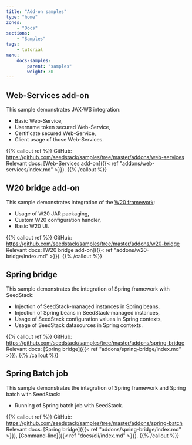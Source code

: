 ```yaml
---
title: "Add-on samples"
type: "home"
zones:
    - "Docs"
sections:
    - "Samples"    
tags:
    - tutorial
menu:
    docs-samples:
        parent: "samples"
        weight: 30
---
```


## Web-Services add-on

This sample demonstrates JAX-WS integration:

* Basic Web-Service,
* Username token secured Web-Service,
* Certificate secured Web-Service,
* Client usage of those Web-Services.
 
{{% callout ref %}}
GitHub: https://github.com/seedstack/samples/tree/master/addons/web-services
<br>Relevant docs: [Web-Services add-on]({{< ref "addons/web-services/index.md" >}}).
{{% /callout %}}

## W20 bridge add-on

This sample demonstrates integration of the [W20 framework](//w20-framework.github.io):
 
* Usage of W20 JAR packaging,
* Custom W20 configuration handler,
* Basic W20 UI.

{{% callout ref %}}
GitHub: https://github.com/seedstack/samples/tree/master/addons/w20-bridge
<br>Relevant docs: [W20 bridge add-on]({{< ref "addons/w20-bridge/index.md" >}}).
{{% /callout %}}

## Spring bridge

This sample demonstrates the integration of Spring framework with SeedStack:

* Injection of SeedStack-managed instances in Spring beans,
* Injection of Spring beans in SeedStack-managed instances,
* Usage of SeedStack configuration values in Spring contexts,
* Usage of SeedStack datasources in Spring contexts.

{{% callout ref %}}
GitHub: https://github.com/seedstack/samples/tree/master/addons/spring-bridge
<br>Relevant docs: [Spring bridge]({{< ref "addons/spring-bridge/index.md" >}}).
{{% /callout %}}

## Spring Batch job

This sample demonstrates the integration of Spring framework and Spring batch with SeedStack:

* Running of Spring batch job with SeedStack.

{{% callout ref %}}
GitHub: https://github.com/seedstack/samples/tree/master/addons/spring-batch
<br>Relevant docs: [Spring bridge]({{< ref "addons/spring-bridge/index.md" >}}), [Command-line]({{< ref "docs/cli/index.md" >}}).
{{% /callout %}}

